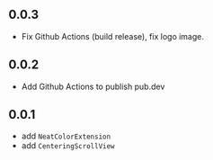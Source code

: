 ## 0.0.3

- Fix Github Actions (build release), fix logo image.

## 0.0.2

- Add Github Actions to publish pub.dev

## 0.0.1

- add `NeatColorExtension`
- add `CenteringScrollView` 
